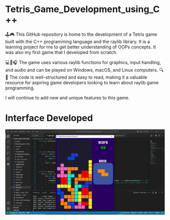 # Tetris_Game_Development_using_C++

🕹️🎮 This GitHub repository is home to the development of a Tetris game built with the C++ programming language and the raylib library. It is a learning project for me to get better understanding of OOPs concepts. It was also my first game that I developed from scratch.

💻🎨🎧 The game uses various raylib functions for graphics, input handling, and audio and can be played on Windows, macOS, and Linux computers. 🔍📖 The code is well-structured and easy to read, making it a valuable resource for aspiring game developers looking to learn about raylib game programming.

I will continue to add new and unique features to this game.

# Interface Developed
![Screenshot](https://github.com/AyuK03/Tetris_Game_Development_using_CPP/blob/main/Images/myGame_pic.jpeg)

